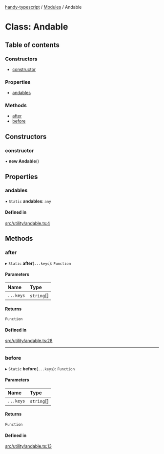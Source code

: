 [handy-typescript](../README.md) / [Modules](../modules.md) / Andable

# Class: Andable

## Table of contents

### Constructors

- [constructor](Andable.md#constructor)

### Properties

- [andables](Andable.md#andables)

### Methods

- [after](Andable.md#after)
- [before](Andable.md#before)

## Constructors

### constructor

• **new Andable**()

## Properties

### andables

▪ `Static` **andables**: `any`

#### Defined in

[src/utility/andable.ts:4](https://github.com/robbiemu/handy-typescript/blob/2b4364d/src/utility/andable.ts#L4)

## Methods

### after

▸ `Static` **after**(`...keys`): `Function`

#### Parameters

| Name | Type |
| :------ | :------ |
| `...keys` | `string`[] |

#### Returns

`Function`

#### Defined in

[src/utility/andable.ts:28](https://github.com/robbiemu/handy-typescript/blob/2b4364d/src/utility/andable.ts#L28)

___

### before

▸ `Static` **before**(`...keys`): `Function`

#### Parameters

| Name | Type |
| :------ | :------ |
| `...keys` | `string`[] |

#### Returns

`Function`

#### Defined in

[src/utility/andable.ts:13](https://github.com/robbiemu/handy-typescript/blob/2b4364d/src/utility/andable.ts#L13)
